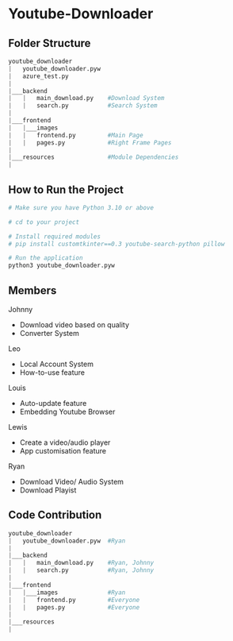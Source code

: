 # Youtube-Downloader

## Folder Structure
```python
youtube_downloader
|   youtube_downloader.pyw  
|   azure_test.py
|   
|___backend
|   |   main_download.py    #Download System
|   |   search.py           #Search System
|
|___frontend
|   |___images
|   |   frontend.py         #Main Page
|   |   pages.py            #Right Frame Pages
|
|___resources               #Module Dependencies
|
```

## How to Run the Project

```bash
# Make sure you have Python 3.10 or above

# cd to your project

# Install required modules
# pip install customtkinter==0.3 youtube-search-python pillow

# Run the application
python3 youtube_downloader.pyw
```

## Members
Johnny
- Download video based on quality
- Converter System

Leo
- Local Account System
- How-to-use feature

Louis
- Auto-update feature
- Embedding Youtube Browser

Lewis
- Create a video/audio player
- App customisation feature

Ryan
- Download Video/ Audio System
- Download Playist

## Code Contribution
```python
youtube_downloader
|   youtube_downloader.pyw  #Ryan
|   
|___backend
|   |   main_download.py    #Ryan, Johnny
|   |   search.py           #Ryan, Johnny
|
|___frontend
|   |___images              #Ryan
|   |   frontend.py         #Everyone
|   |   pages.py            #Everyone
|
|___resources               
|
```
